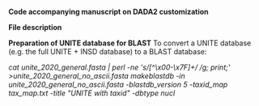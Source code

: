 **Code accompanying manuscript on DADA2 customization**

**File description**

**Preparation of UNITE database for BLAST**
To convert a UNITE database (e.g. the full UNITE + INSD database) to a BLAST database:

*cat unite_2020_general.fasta | perl -ne 's/[^\x00-\x7F]+/ /g; print;' >unite_2020_general_no_ascii.fasta*
*makeblastdb -in unite_2020_general_no_ascii.fasta  -blastdb_version 5 -taxid_map tax_map.txt -title "UNITE with taxid" -dbtype nucl*